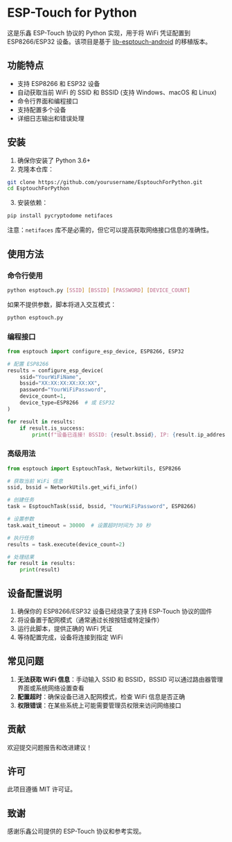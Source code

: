 # ESP-Touch for Python

这是乐鑫 ESP-Touch 协议的 Python 实现，用于将 WiFi 凭证配置到 ESP8266/ESP32 设备。该项目是基于 [lib-esptouch-android](https://github.com/EspressifApp/lib-esptouch-android) 的移植版本。

## 功能特点

- 支持 ESP8266 和 ESP32 设备
- 自动获取当前 WiFi 的 SSID 和 BSSID (支持 Windows、macOS 和 Linux)
- 命令行界面和编程接口
- 支持配置多个设备
- 详细日志输出和错误处理

## 安装

1. 确保你安装了 Python 3.6+
2. 克隆本仓库：

```bash
git clone https://github.com/yourusername/EsptouchForPython.git
cd EsptouchForPython
```

3. 安装依赖：

```bash
pip install pycryptodome netifaces
```

注意：`netifaces` 库不是必需的，但它可以提高获取网络接口信息的准确性。

## 使用方法

### 命令行使用

```bash
python esptouch.py [SSID] [BSSID] [PASSWORD] [DEVICE_COUNT]
```

如果不提供参数，脚本将进入交互模式：

```bash
python esptouch.py
```

### 编程接口

```python
from esptouch import configure_esp_device, ESP8266, ESP32

# 配置 ESP8266
results = configure_esp_device(
    ssid="YourWiFiName",
    bssid="XX:XX:XX:XX:XX:XX",
    password="YourWiFiPassword",
    device_count=1,
    device_type=ESP8266  # 或 ESP32
)

for result in results:
    if result.is_success:
        print(f"设备已连接! BSSID: {result.bssid}, IP: {result.ip_address}")
```

### 高级用法

```python
from esptouch import EsptouchTask, NetworkUtils, ESP8266

# 获取当前 WiFi 信息
ssid, bssid = NetworkUtils.get_wifi_info()

# 创建任务
task = EsptouchTask(ssid, bssid, "YourWiFiPassword", ESP8266)

# 设置参数
task.wait_timeout = 30000  # 设置超时时间为 30 秒

# 执行任务
results = task.execute(device_count=2)

# 处理结果
for result in results:
    print(result)
```

## 设备配置说明

1. 确保你的 ESP8266/ESP32 设备已经烧录了支持 ESP-Touch 协议的固件
2. 将设备置于配网模式（通常通过长按按钮或特定操作）
3. 运行此脚本，提供正确的 WiFi 凭证
4. 等待配置完成，设备将连接到指定 WiFi

## 常见问题

1. **无法获取 WiFi 信息**：手动输入 SSID 和 BSSID，BSSID 可以通过路由器管理界面或系统网络设置查看
2. **配置超时**：确保设备已进入配网模式，检查 WiFi 信息是否正确
3. **权限错误**：在某些系统上可能需要管理员权限来访问网络接口

## 贡献

欢迎提交问题报告和改进建议！

## 许可

此项目遵循 MIT 许可证。

## 致谢

感谢乐鑫公司提供的 ESP-Touch 协议和参考实现。 